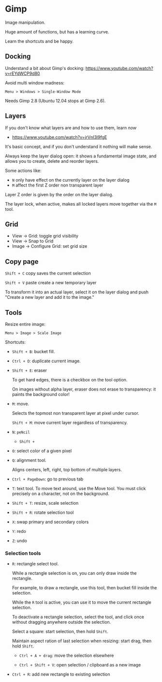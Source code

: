 # Gimp

Image manipulation.

Huge amount of functions, but has a learning curve.

Learn the shortcuts and be happy.

## Docking

Understand a bit about Gimp's docking: <https://www.youtube.com/watch?v=rEYdWCP9d80>

Avoid multi window madness:

    Menu > Windows > Single-Window Mode

Needs Gimp 2.8 (Ubuntu 12.04 stops at Gimp 2.6).

## Layers

If you don't know what layers are and how to use them, learn *now*

- <https://www.youtube.com/watch?v=jrVnI3l9fgE>

It's basic concept, and if you don't understand it nothing will make sense.

Always keep the layer dialog open: it shows a fundamental image state, and allows you to create, delete and reorder layers.

Some actions like:

- `N` only have effect on the currently layer on the layer dialog
- `M` affect the first Z order non transparent layer

Layer Z order is given by the order on the layer dialog.

The layer lock, when active, makes all locked layers move together via the `M` tool.

## Grid

- View -> Grid: toggle grid visibility
- View -> Snap to Grid
- Image -> Configure Grid: set grid size

## Copy page

`Shift + C` copy saves the current selection

`Shift + V` paste create a new temporary layer

To transform it into an actual layer, select it on the layer dialog and push "Create a new layer and add it to the image."

## Tools

Resize entire image:

    Menu > Image > Scale Image

Shortcuts:

-   `Shift + B`: bucket fill.

-   `Ctrl + D`: duplicate current image.

-   `Shift + E`: eraser

    To get hard edges, there is a checkbox on the tool option.

    On images without alpha layer, eraser does not erase to transparency: it paints the background color!

-   `M`: move.

    Selects the topmost non transparent layer at pixel under cursor.

    `Shift + M`: move current layer regardless of transparency.

-   `N`: `peNcil`

    - `Shift + `

-   `O`: select color of a given pixel

-   `Q`: alignment tool.

    Aligns centers, left, right, top bottom of multiple layers.

-   `Ctrl + PageDown`: go to previous tab

-   `T`: text tool. To move text around, use the Move tool. You must click precisely on a character, not on the background.

-   `Shift + T`: resize, scale selection

-   `Shift + R`: rotate selection tool

-   `X`: swap primary and secondary colors

-   `Y`: redo

-   `Z`: undo

### Selection tools

-   `R`: rectangle select tool.

    While a rectangle selection is on, you can only draw inside the rectangle.

    For example, to draw a rectangle, use this tool, then bucket fill inside the selection.

    While the `R` tool is active, you can use it to move the current rectangle selection.

    To deactivate a rectangle selection, select the tool, and click once without dragging anywhere outside the selection.

    Select a square: start selection, then hold `Shift`.

    Maintain aspect ration of last selection when resizing: start drag, then hold `Shift`.

    - `Ctrl + A + drag`: move the selection elsewhere

    - `Ctrl + Shift + V`: open selection / clipboard as a new image

-   `Ctrl + R`: add new rectangle to existing selection
